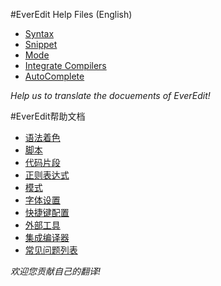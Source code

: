 #EverEdit Help Files (English)
* [Syntax](https://github.com/everedit/addons/blob/master/help/1033/syntax.md)
* [Snippet](https://github.com/everedit/addons/blob/master/help/1033/snippet.md)
* [Mode](https://github.com/everedit/addons/blob/master/help/1033/mode.md)
* [Integrate Compilers](https://github.com/everedit/addons/blob/master/help/1033/compiler.md)
* [AutoComplete]((https://github.com/everedit/addons/blob/master/help/1033/autocomplete.md))

*Help us to translate the docuements of EverEdit!*

#EverEdit帮助文档
* [语法着色](https://github.com/everedit/addons/blob/master/help/2052/syntax.md)
* [脚本](https://github.com/everedit/addons/blob/master/help/2052/script.md)
* [代码片段](https://github.com/everedit/addons/blob/master/help/2052/snippet.md)
* [正则表达式](https://github.com/everedit/addons/blob/master/help/2052/regex.md)
* [模式](https://github.com/everedit/addons/blob/master/help/2052/mode.md)
* [字体设置](https://github.com/everedit/addons/blob/master/help/2052/font.md)
* [快捷键配置](https://github.com/everedit/addons/blob/master/help/2052/shortcut.md)
* [外部工具](https://github.com/everedit/addons/blob/master/help/2052/tool.md)
* [集成编译器](https://github.com/everedit/addons/blob/master/help/2052/compiler.md)
* [常见问题列表](https://github.com/everedit/addons/blob/master/help/2052/faq.md)

*欢迎您贡献自己的翻译!*
